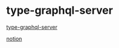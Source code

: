 # type-graphql-server

[type-graphql-server](https://github.com/MichalLytek/type-graphql)


[notion](https://www.notion.so/typegraphql)